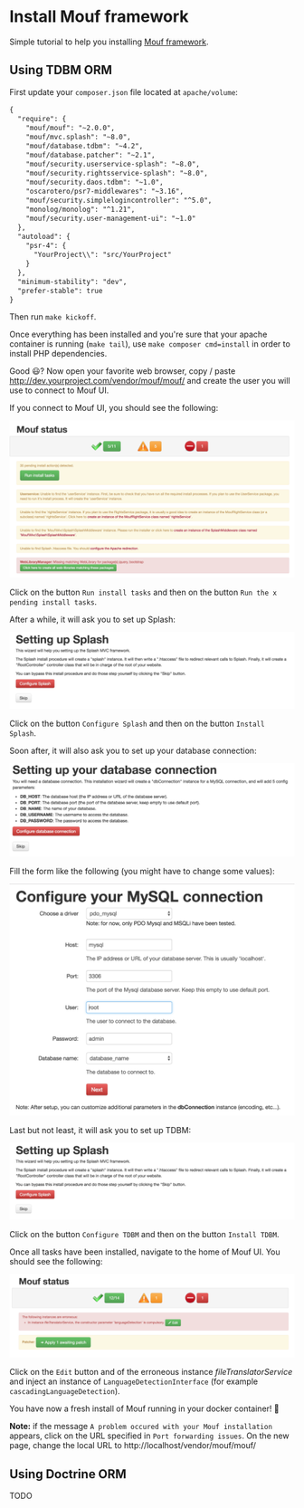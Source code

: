 # Install Mouf framework

Simple tutorial to help you installing [Mouf framework](http://mouf-php.com/).

## Using TDBM ORM

First update your `composer.json` file located at `apache/volume`:

```
{
  "require": {
    "mouf/mouf": "~2.0.0",
    "mouf/mvc.splash": "~8.0",
    "mouf/database.tdbm": "~4.2",
    "mouf/database.patcher": "~2.1",
    "mouf/security.userservice-splash": "~8.0",
    "mouf/security.rightsservice-splash": "~8.0",
    "mouf/security.daos.tdbm": "~1.0",
    "oscarotero/psr7-middlewares": "~3.16",
    "mouf/security.simplelogincontroller": "^5.0",
    "monolog/monolog": "^1.21",
    "mouf/security.user-management-ui": "~1.0"
  },
  "autoload": {
    "psr-4": {
      "YourProject\\": "src/YourProject"
    }
  },
  "minimum-stability": "dev",
  "prefer-stable": true
}
```

Then run `make kickoff`.

Once everything has been installed and you're sure that your apache container is running (`make tail`), use `make composer cmd=install` in order to install PHP dependencies.

Good :smiley:? Now open your favorite web browser, copy / paste http://dev.yourproject.com/vendor/mouf/mouf/ and create the user you will use to connect to Mouf UI.

If you connect to Mouf UI, you should see the following:

<img src="images/mouf_framework1.png" alt="First connection" />

Click on the button `Run install tasks` and then on the button `Run the x pending install tasks`.

After a while, it will ask you to set up Splash:

<img src="images/mouf_framework2.png" alt="Setting up Splash" />

Click on the button `Configure Splash` and then on the button `Install Splash`.

Soon after, it will also ask you to set up your database connection:

<img src="images/mouf_framework3.png" alt="Setting up your database connection" />

Fill the form like the following (you might have to change some values):

<img src="images/mouf_framework4.png" alt="Database connection configuration" />

Last but not least, it will ask you to set up TDBM:

<img src="images/mouf_framework2.png" alt="Setting up TDBM" />

Click on the button `Configure TDBM` and then on the button `Install TDBM`.

Once all tasks have been installed, navigate to the home of Mouf UI. You should see the following:

<img src="images/mouf_framework6.png" alt="Installation of tasks completed" />

Click on the `Edit` button and of the erroneous instance *fileTranslatorService* and inject an instance of `LanguageDetectionInterface` (for example `cascadingLanguageDetection`).

You have now a fresh install of Mouf running in your docker container! :metal:

**Note:** if the message `A problem occured with your Mouf installation` appears, click on the URL specified in `Port forwarding issues`. On the new page, change the local URL to http://localhost/vendor/mouf/mouf/

## Using Doctrine ORM

TODO